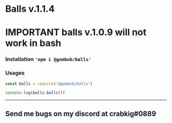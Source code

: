 # Balls v.1.1.4

# IMPORTANT balls v.1.0.9 will not work in bash

### Installation `'npm i @gombob/balls'`

### Usages
```javascript
const balls = require('@gombob/balls')

console.log(balls.balls())
```

---

## Send me bugs on my discord at crabkig#0889